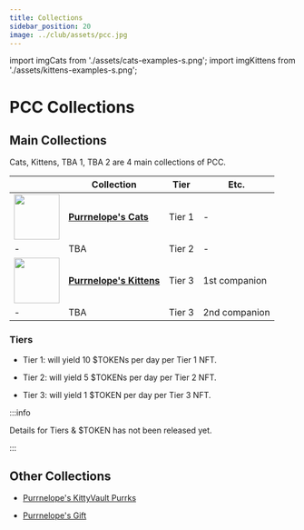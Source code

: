 ```yaml
---
title: Collections
sidebar_position: 20
image: ../club/assets/pcc.jpg
---
```


import imgCats from './assets/cats-examples-s.png';
import imgKittens from './assets/kittens-examples-s.png';

# PCC Collections

## Main Collections

Cats, Kittens, TBA 1, TBA 2 are 4 main collections of PCC.

|                                                          | Collection                                 | Tier   | Etc.          |
| -------------------------------------------------------- | ------------------------------------------ | ------ | ------------- |
| [<img src={imgCats} width="80"/>](./cats/index.md)       | [**Purrnelope's Cats**](./cats/index.md)       | Tier 1 | -             |
| -                                                        | TBA                                        | Tier 2 | -             |
| [<img src={imgKittens} width="80"/>](./kittens/index.md) | [**Purrnelope's Kittens**](./kittens/index.md) | Tier 3 | 1st companion |
| -                                                        | TBA                                        | Tier 3 | 2nd companion |

### Tiers

- Tier 1: will yield 10 $TOKENs per day per Tier 1 NFT.

- Tier 2: will yield 5 $TOKENs per day per Tier 2 NFT.

- Tier 3: will yield 1 $TOKEN per day per Tier 3 NFT.

:::info

Details for Tiers & $TOKEN has not been released yet.

:::

## Other Collections

- [Purrnelope's KittyVault Purrks](./kittyvalut-purrks/index.md)

- [Purrnelope's Gift](./gift/index.md)
